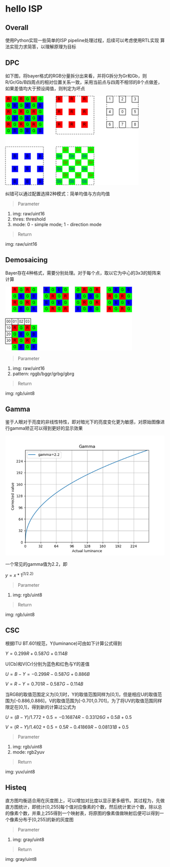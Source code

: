 # hello ISP

## Overall

使用Python实现一些简单的ISP pipeline处理过程，后续可以考虑使用RTL实现
算法实现力求简答，以理解原理为目标

## DPC

如下图，将bayer格式的RGB分量拆分出来看，并将G拆分为Gr和Gb，则R/Gr/Gb/B四周点的相对位置关系一致，采用当前点与四周不相邻的8个点做差，如果差值均大于预设阈值，则判定为坏点

![DPC](<helloISP-DPC.png>)

纠错可以通过配置选择2种模式：简单均值与方向均值

> Parameter

1. img: raw/uint16
2. thres: threshold
3. mode: 0 - simple mode; 1 - direction mode

> Return

img: raw/uint16

## Demosaicing

Bayer存在4种格式，需要分别处理。对于每个点，取以它为中心的3x3的矩阵来计算

![DMS](<helloISP-DMS.png>)

> Parameter

1. img: raw/uint16
2. pattern: rggb/bggr/grbg/gbrg

> Return

img: rgb/uint8

## Gamma

鉴于人眼对于亮度的非线性特性，即对暗光下的亮度变化更为敏感，对原始图像进行gamma矫正可以得到更好的显示效果

![GAC](<Figure_gamma.png>)

一个常见的gamma值为2.2，即

$y=x*1^{(1/2.2)}$

> Parameter

1. img: rgb/uint8

> Return

img: rgb/uint8

## CSC

根据ITU BT.601规范，Y(luminance)可由如下计算公式得到

$Y = 0.299R + 0.587G + 0.114B$

U(Cb)和V(Cr)分别为蓝色和红色与Y的差值

$U = B - Y = -0.299R -0.587G + 0.886B$

$V = R - Y = 0.701R -0.587G -0.114B$

当RGB的取值范围定义为[0,1]时，Y的取值范围同样为[0,1]，但是相应U的取值范围为[-0.886,0.886]，V的取值范围为[-0.701,0.701]，为了将UV的取值范围同样限定在[0,1]，得到新的计算过公式为

$U = (B-Y)/1.772+0.5 = -0.16874R-0.33126G+0.5B+0.5$

$V = (R-Y)/1.402+0.5 = 0.5R-0.41869R-0.08131B+0.5$

> Parameter

1. img: rgb/uint8
2. mode: rgb2yuv

> Return

img: yuv/uint8

## Histeq

直方图均衡适合用在灰度图上，可以增加对比度以显示更多细节。其过程为，先做直方图统计，即统计[0,255]每个值对应像素的个数，然后统计累计个数，除以总的像素个数，并乘上255得到一个映射表，将原图的像素值做映射后便可以得到一个像素分布于[0,255]的新的灰度图

> Parameter

1. img: gray/uint8

> Return

img: gray/uint8